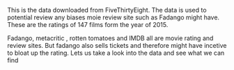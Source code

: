This is the data downloaded from FiveThirtyEight. The data is used to potential review any biases moie review site such as Fadango might have. These are the ratings of 147 films form the year of 2015.

Fadango, metacritic , rotten tomatoes and IMDB all are movie rating and review sites. But fadango also sells tickets and therefore might have incetive to bloat up the rating. Lets us take a look into the data and see what we can find 

